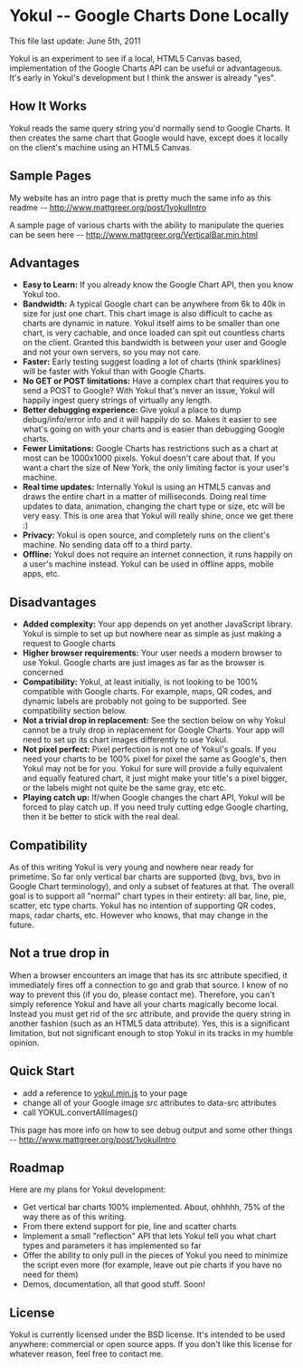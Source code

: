 # Yokul -- Google Charts Done Locally #
This file last update: June 5th, 2011

Yokul is an experiment to see if a local, HTML5 Canvas based, implementation of the Google Charts API can be useful or advantageous. It's early in Yokul's development but I think the answer is already "yes".

## How It Works ##
Yokul reads the same query string you'd normally send to Google Charts. It then creates the same chart that Google would have, except does it locally on the client's machine using an HTML5 Canvas.

## Sample Pages ##

My website has an intro page that is pretty much the same info as this readme -- http://www.mattgreer.org/post/1yokulIntro
  
A sample page of various charts with the ability to manipulate the queries can be seen here -- http://www.mattgreer.org/VerticalBar.min.html

## Advantages ##
* **Easy to Learn:** If you already know the Google Chart API, then you know Yokul too.
* **Bandwidth:** A typical Google chart can be anywhere from 6k to 40k in size for just one chart. This chart image is also difficult to cache as charts are dynamic in nature. Yokul itself aims to be smaller than one chart, is very cachable, and once loaded can spit out countless charts on the client. Granted this bandwidth is between your user and Google and not your own servers, so you may not care.
* **Faster:** Early testing suggest loading a lot of charts (think sparklines) will be faster with Yokul than with Google Charts.
* **No GET or POST limitations:** Have a complex chart that requires you to send a POST to Google? With Yokul that's never an issue, Yokul will happily ingest query strings of virtually any length.
* **Better debugging experience:** Give yokul a place to dump debug/info/error info and it will happily do so. Makes it easier to see what's going on with your charts and is easier than debugging Google charts.
* **Fewer Limitations:** Google Charts has restrictions such as a chart at most can be 1000x1000 pixels. Yokul doesn't care about that. If you want a chart the size of New York, the only limiting factor is your user's machine.
* **Real time updates:** Internally Yokul is using an HTML5 canvas and draws the entire chart in a matter of milliseconds. Doing real time updates to data, animation, changing the chart type or size, etc will be very easy. This is one area that Yokul will really shine, once we get there :)
* **Privacy:** Yokul is open source, and completely runs on the client's machine. No sending data off to a third party.
* **Offline:** Yokul does not require an internet connection, it runs happily on a user's machine instead. Yokul can be used in offline apps, mobile apps, etc.

## Disadvantages ##
* **Added complexity:** Your app depends on yet another JavaScript library. Yokul is simple to set up but nowhere near as simple as just making a request to Google charts
* **Higher browser requirements:** Your user needs a modern browser to use Yokul. Google charts are just images as far as the browser is concerned
* **Compatibility:** Yokul, at least initially, is not looking to be 100% compatible with Google charts. For example, maps, QR codes, and dynamic labels are probably not going to be supported. See compatibility section below.
* **Not a trivial drop in replacement:** See the section below on why Yokul cannot be a truly drop in replacement for Google Charts. Your app will need to set up its chart images differently to use Yokul.
* **Not pixel perfect:** Pixel perfection is not one of Yokul's goals. If you need your charts to be 100% pixel for pixel the same as Google's, then Yokul may not be for you. Yokul for sure will provide a fully equivalent and equally featured chart, it just might make your title's a pixel bigger, or the labels might not quite be the same gray, etc etc.
* **Playing catch up:** If/when Google changes the chart API, Yokul will be forced to play catch up. If you need truly cutting edge Google charting, then it be better to stick with the real deal.

## Compatibility ##
As of this writing Yokul is very young and nowhere near ready for primetime. So far only vertical bar charts are supported (bvg, bvs, bvo in Google Chart terminology), and only a subset of features at that. The overall goal is to support all "normal" chart types in their entirety: all bar, line, pie, scatter, etc type charts. Yokul has no intention of supporting QR codes, maps, radar charts, etc. However who knows, that may change in the future.

## Not a true drop in ##
When a browser encounters an image that has its src attribute specified, it immediately fires off a connection to go and grab that source. I know of no way to prevent this (if you do, please contact me). Therefore, you can't simply reference Yokul and have all your charts magically become local. Instead you must get rid of the src attribute, and provide the query string in another fashion (such as an HTML5 data attribute). Yes, this is a significant limitation, but not significant enough to stop Yokul in its tracks in my humble opinion.

## Quick Start ##

* add a reference to [yokul.min.js](https://github.com/city41/yokul/raw/master/min/yokul.min.js) to your page
* change all of your Google image src attributes to data-src attributes
* call YOKUL.convertAllImages()
  
This page has more info on how to see debug output and some other things -- http://www.mattgreer.org/post/1yokulIntro  

## Roadmap ##
Here are my plans for Yokul development:  
  
* Get vertical bar charts 100% implemented. About, ohhhhh, 75% of the way there as of this writing.
* From there extend support for pie, line and scatter charts
* Implement a small "reflection" API that lets Yokul tell you what chart types and parameters it has implemented so far
* Offer the ability to only pull in the pieces of Yokul you need to minimize the script even more (for example, leave out pie charts if you have no need for them)
* Demos, documentation, all that good stuff. Soon!

## License ##
Yokul is currently licensed under the BSD license. It's intended to be used anywhere: commercial or open source apps. If you don't like this license for whatever reason, feel free to contact me.
